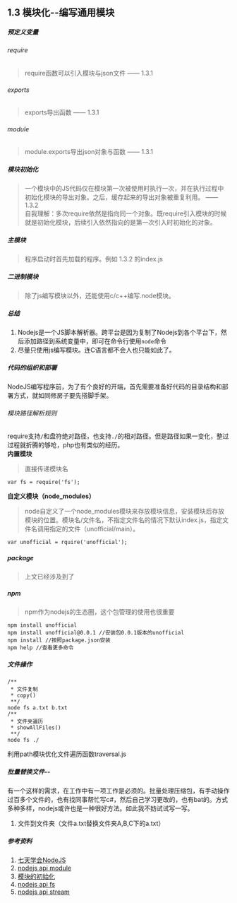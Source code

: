 1.3 模块化--编写通用模块
---
##### 预定义变量
###### require
> require函数可以引入模块与json文件 —— 1.3.1  

###### exports
> exports导出函数 —— 1.3.1  

###### module
> module.exports导出json对象与函数 —— 1.3.1  

##### 模块初始化
> 一个模块中的JS代码仅在模块第一次被使用时执行一次，并在执行过程中初始化模块的导出对象。之后，缓存起来的导出对象被重复利用。 —— 1.3.2  
自我理解：多次require依然是指向同一个对象。既require引入模块的时候就是初始化模块，后续引入依然指向的是第一次引入时初始化的对象。  

##### 主模块
> 程序启动时首先加载的程序。例如 1.3.2 的index.js  

##### 二进制模块
> 除了js编写模块以外，还能使用c/c++编写.node模块。

##### 总结
1. Nodejs是一个JS脚本解析器。跨平台是因为复制了Nodejs到各个平台下，然后添加路径到系统变量中，即可在命令行使用```node```命令  
2. 尽量只使用js编写模块。连C语言都不会人也只能如此了。  

##### 代码的组织和部署
NodeJS编写程序前，为了有个良好的开端，首先需要准备好代码的目录结构和部署方式，就如同修房子要先搭脚手架。  

###### 模块路径解析规则
require支持```/```和盘符绝对路径，也支持```./```的相对路径。但是路径如果一变化，整过过程就折腾的够呛，php也有类似的经历。  
**内置模块**
> 直接传递模块名
```
var fs = require('fs');
```

**自定义模块（node_modules）**
> node自定义了一个node_modules模块来存放模块信息，安装模块后存放模块的位置。模块名/文件名，不指定文件名的情况下默认index.js，指定文件名调用指定的文件（unofficial/main）。
```
var unofficial = rquire('unofficial');
```

##### package
> 上文已经涉及到了  

##### npm
> npm作为nodejs的生态圈，这个包管理的使用也很重要
```
npm install unofficial
npm install unofficial@0.0.1 //安装包0.0.1版本的unofficial
npm install //按照package.json安装
npm help //查看更多命令
```

##### 文件操作
```
/**
 * 文件复制
 * copy()
 **/
node fs a.txt b.txt
/**
 * 文件夹遍历
 * showAllFiles()
 **/
node fs ./
```
利用path模块优化文件遍历函数traversal.js

##### 批量替换文件--
有一个这样的需求，在工作中有一项工作是必须的。批量处理压缩包，有手动操作过百多个文件的，也有找同事帮忙写c#，然后自己学习更改的，也有bat的。方式多种多样，nodejs或许也是一种很好方法。如此我不妨试试写一写。  
1. 文件到文件夹（文件a.txt替换文件夹A,B,C下的a.txt）

##### 参考资料
1. [七天学会NodeJS](http://nqdeng.github.io/7-days-nodejs)
2. [nodejs api module](https://nodejs.org/api/modules.html)
3. [模块的初始化](http://www.ituring.com.cn/article/177569)
4. [nodejs api fs](https://nodejs.org/api/fs.html)
5. [nodejs api stream](https://nodejs.org/api/stream.html)